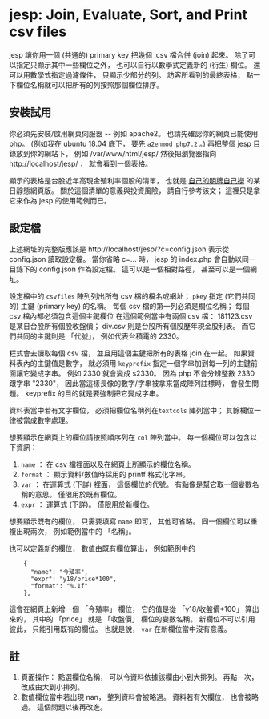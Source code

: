 # jesp: Join, Evaluate, Sort, and Print csv files

jesp 讓你用一個 (共通的) primary key 把幾個 .csv 檔合併 (join) 起來。
除了可以指定只顯示其中一些欄位之外， 也可以自行以數學式定義新的 (衍生) 欄位。
還可以用數學式指定過濾條件， 只顯示少部分的列。
訪客所看到的最終表格， 點一下欄位名稱就可以把所有的列按照那個欄位排序。

## 安裝試用 ##

你必須先安裝/啟用網頁伺服器 -- 例如 apache2。
也請先確認你的網頁已能使用 php。
(例如我在 ubuntu 18.04 底下， 要先 ```a2enmod php7.2``` 。)
再把整個 jesp 目錄放到你的網站下， 例如 /var/www/html/jesp/
然後把瀏覽器指向 http://localhost/jesp/ ， 就會看到一個表格。

顯示的表格是台股近年高現金殖利率個股的清單， 也就是
[自己的明牌自己撈](https://newtoypia.blogspot.com/2018/08/calc.html)
的某日靜態網頁版。 關於這個清單的意義與投資風險，
請自行參考該文； 這裡只是拿它來作為 jesp 的使用範例而已。

## 設定檔 ##

上述網址的完整版應該是 http://localhost/jesp/?c=config.json 
表示從 config.json 讀取設定檔。 當你省略 c=... 時，
jesp 的 index.php 會自動以同一目錄下的 config.json 作為設定檔。
這可以是一個相對路徑， 甚至可以是一個網址。

設定檔中的 ```csvfiles``` 陣列列出所有 csv 檔的檔名或網址；
```pkey``` 指定 (它們共同的) 主鍵 (primary key) 的名稱。
每個 csv 檔的第一列必須是欄位名稱；
每個 csv 檔內都必須包含這個主鍵欄位
在這個範例當中有兩個 csv 檔：
181123.csv 是某日台股所有個股收盤價；
div.csv 則是台股所有個股歷年現金股利表。
而它們共同的主鍵則是 「代號」， 例如代表台積電的 2330。

程式會去讀取每個 csv 檔， 並且用這個主鍵把所有的表格 join 在一起。
如果資料表內的主鍵值是數字， 就必須用 ```keyprefix```
指定一個字串加到每一列的主鍵前面讓它變成字串。
例如 2330 就會變成 s2330。
因為 php 不會分辨整數 2330 跟字串 "2330"，
因此當這樣長像的數字/字串被拿來當成陣列註標時，
會發生問題。 keyprefix 的目的就是要強制把它變成字串。

資料表當中若有文字欄位， 必須把欄位名稱列在```textcols``` 陣列當中；
其餘欄位一律被當成數字處理。

想要顯示在網頁上的欄位請按照順序列在 ```col``` 陣列當中。
每一個欄位可以包含以下資訊：
1. ```name``` ： 在 csv 檔裡面以及在網頁上所顯示的欄位名稱。
2. ```format``` ： 顯示資料/數值時採用的 printf 格式化字串。
3. ```var``` ： 在運算式 (下詳) 裡面， 這個欄位的代號。 有點像是幫它取一個變數名稱的意思。 僅限用於既有欄位。
4. ```expr``` ： 運算式 (下詳)。 僅限用於新欄位。

想要顯示既有的欄位， 只需要填寫 ```name``` 即可， 其他可省略。
同一個欄位可以重複出現兩次， 例如範例當中的 「名稱」。

也可以定義新的欄位， 數值由既有欄位算出， 例如範例中的
```
    {
      "name": "今殖率",
      "expr": "y18/price*100",
      "format": "%.1f"
    },
```
這會在網頁上新增一個 「今殖率」 欄位， 它的值是從
「y18/收盤價*100」 算出來的， 其中的 「price」
就是 「收盤價」 欄位的變數名稱。
新欄位不可以引用彼此， 只能引用既有的欄位。
也就是說， ```var``` 在新欄位當中沒有意義。

## 註 ##

1. 頁面操作： 點選欄位名稱， 可以令資料依據該欄由小到大排列。 再點一次， 改成由大到小排列。
2. 數值欄位當中若出現 nan， 整列資料會被略過。 資料若有欠欄位， 也會被略過。 這個問題以後再改進。


